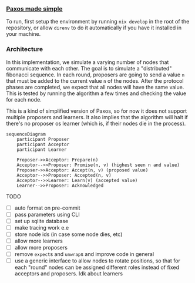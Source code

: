 ### [Paxos made simple](https://lamport.azurewebsites.net/pubs/paxos-simple.pdf)

To run, first setup the environment by running `nix develop` in the root of the repository, or allow `direnv` to do it automatically if you have it installed in your machine.

### Architecture
In this implementation, we simulate a varying number of nodes that communicate with each other. The goal is to simulate a "distributed" fibonacci sequence.
In each round, proposers are going to send a value `n` that must be added to the current value `n` of the nodes. 
After the protocol phases are completed, we expect that all nodes will have the same value. This is tested by running the algorithm a few times and checking the value for each node.

This is a kind of simplified version of Paxos, so for now it does not support multiple proposers and learners. It also implies that the algorithm will halt if there's no proposer os learner (which is, if their nodes die in the process).

```mermaid
sequenceDiagram
    participant Proposer
    participant Acceptor
    participant Learner

    Proposer->>Acceptor: Prepare(n)
    Acceptor-->>Proposer: Promise(n, v) (highest seen n and value)
    Proposer->>Acceptor: Accept(n, v) (proposed value)
    Acceptor-->>Proposer: Accepted(n, v)
    Acceptor-->>Learner: Learn(v) (accepted value)
    Learner-->>Proposer: Acknowledged
```

TODO

- [ ] auto format on pre-commit
- [ ] pass parameters using CLI
- [ ] set up sqlite database
- [ ] make tracing work e.e
- [ ] store node ids (in case some node dies, etc)
- [ ] allow more learners
- [ ] allow more proposers
- [ ] remove `expect`s and `unwrap`s and improve code in general
- [ ] use a generic interface to allow nodes to rotate positions, so that for each "round" nodes can be assigned different roles instead of fixed acceptors and proposers. Idk about learners
